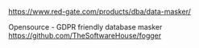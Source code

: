 https://www.red-gate.com/products/dba/data-masker/

Opensource - GDPR friendly database masker
https://github.com/TheSoftwareHouse/fogger
